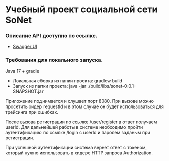 # Учебный проект социальной сети SoNet

### Описание API доступно по ссылке.

* [Swagger UI](http://localhost:8080/swagger-ui/index.html)

### Требования для локального запуска.
Java 17 + gradle
* Локальная сборка из папки проекта: gradlew build
* Запуск из папки проекта: java -jar ./build/libs/sonet-0.0.1-SNAPSHOT.jar

Приложение поднимается и слушает порт 8080.
При вызове можно просетить хидер requestId и в этом случае он будет использоваться для трейсинга при ошибках.

После вызова регистрации по ссылке /user/register в ответ получаем userId.
Для дальнейшей работы в системе необходимо пройти аутентификацию по ссылке /login с userId и паролем
заданым при регистрации.

При успешной аутентификации система вернет ответ с токеном, который нужно использовать в хидере
HTTP запроса Authorization.